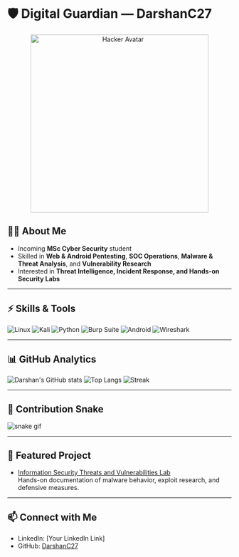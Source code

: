 # 🛡️ Digital Guardian — DarshanC27

<p align="center">
  <img src="./avatar.png" width="400px" alt="Hacker Avatar"/>
</p>

## 👨‍💻 About Me
- Incoming **MSc Cyber Security** student  
- Skilled in **Web & Android Pentesting**, **SOC Operations**, **Malware & Threat Analysis**, and **Vulnerability Research**  
- Interested in **Threat Intelligence, Incident Response, and Hands-on Security Labs**  

---

## ⚡ Skills & Tools
![Linux](https://img.shields.io/badge/Linux-000000?style=for-the-badge&logo=linux&logoColor=white)
![Kali](https://img.shields.io/badge/Kali_Linux-557C94?style=for-the-badge&logo=kalilinux&logoColor=white)
![Python](https://img.shields.io/badge/Python-3776AB?style=for-the-badge&logo=python&logoColor=white)
![Burp Suite](https://img.shields.io/badge/Burp_Suite-FF6633?style=for-the-badge&logo=burp-suite&logoColor=white)
![Android](https://img.shields.io/badge/Android_Pentesting-3DDC84?style=for-the-badge&logo=android&logoColor=white)
![Wireshark](https://img.shields.io/badge/Wireshark-1679A7?style=for-the-badge&logo=wireshark&logoColor=white)

---

## 📊 GitHub Analytics
![Darshan's GitHub stats](https://github-readme-stats.vercel.app/api?username=DarshanC27&show_icons=true&theme=radical)
![Top Langs](https://github-readme-stats.vercel.app/api/top-langs/?username=DarshanC27&layout=compact&theme=radical)
![Streak](https://github-readme-streak-stats.herokuapp.com/?user=DarshanC27&theme=radical)

---

## 🐍 Contribution Snake
![snake gif](https://raw.githubusercontent.com/DarshanC27/DarshanC27/output/github-contribution-grid-snake.svg)

---

## 📌 Featured Project
- [Information Security Threats and Vulnerabilities Lab](https://github.com/DarshanC27/Information-Security-Threats-and-Vulnerabilities-Lab)  
  Hands-on documentation of malware behavior, exploit research, and defensive measures.  

---

## 📫 Connect with Me
- LinkedIn: [Your LinkedIn Link]  
- GitHub: [DarshanC27](https://github.com/DarshanC27)  
